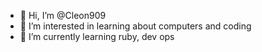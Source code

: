 - 👋 Hi, I’m @Cleon909
- 👀 I’m interested in learning about computers and coding
- 🌱 I’m currently learning ruby, dev ops

